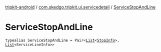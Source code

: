 [tripkit-android](../index.md) / [com.skedgo.tripkit.ui.servicedetail](index.md) / [ServiceStopAndLine](./-service-stop-and-line.md)

# ServiceStopAndLine

`typealias ServiceStopAndLine = Pair<`[`List`](https://kotlinlang.org/api/latest/jvm/stdlib/kotlin.collections/-list/index.html)`<`[`StopInfo`](../com.skedgo.tripkit.ui.model/-stop-info/index.md)`>, `[`List`](https://kotlinlang.org/api/latest/jvm/stdlib/kotlin.collections/-list/index.html)`<ServiceLineInfo>>`
